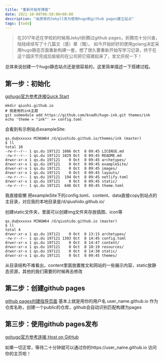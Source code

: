```yaml
---
title: "重新开始写博客"
date: 2021-10-08T06:50:00+08:00
description: "由原来的Jekyll改为使用hugo和github pages建立站点"
tags: [todo]
---
```


> 在2017年还在学校的时候用Jekyll折腾过github pages，折腾完十分兴奋，陆陆续续写了十几篇文（感）章（慨）。
如今开始好好的使用golang决定采用hugo静态页面重新构建一套，想了很久要重新开始写学习记录，终于在这个国庆节完成后偷偷的在公司把它搭建起来了，发文庆祝一下！

总体来说创建一个hugo静态站点还是很容易的，这里简单描述一下搭建过程。

## 第一步：初始化

[gohugo官方参考连接Quick Start](https://gohugo.io/getting-started/quick-start/)

``` shell
mkdir qiushi.github.io
# 我是用的ink主题
git submodule add https://github.com/knadh/hugo-ink.git themes/ink
echo 'theme = "ink"' >> config.toml
```

会看到有示例站点exampleSite:

``` shell
qs.du@xxxxxx MINGW64 /d/qiushido.github.io/themes/ink (master)
$ ll
total 10
-rw-r--r-- 1 qs.du 197121 1086 Oct  8 09:45 LICENSE.md
-rw-r--r-- 1 qs.du 197121 1829 Oct  8 09:45 README.md
drwxr-xr-x 1 qs.du 197121    0 Oct  8 09:45 archetypes/
drwxr-xr-x 1 qs.du 197121    0 Oct  8 09:45 exampleSite/
drwxr-xr-x 1 qs.du 197121    0 Oct  8 09:45 images/
drwxr-xr-x 1 qs.du 197121    0 Oct  8 09:45 layouts/
-rw-r--r-- 1 qs.du 197121  194 Oct  8 09:45 netlify.toml
drwxr-xr-x 1 qs.du 197121    0 Oct  8 09:45 static/
-rw-r--r-- 1 qs.du 197121  646 Oct  8 09:45 theme.toml

```
我直接偷懒 把exampleSite下的config.toml、content、data直接copy到站点的主目录，对应我的本地目录是/d/qiushido.github.io/

创建static文件夹，里面可以创建img文件夹存放插图、icon等

``` shell
qs.du@xxxxxx MINGW64 /d/qiushido.github.io (master)
$ ll
total 4
drwxr-xr-x 1 qs.du 197121    0 Oct  8 13:15 archetypes/
-rw-r--r-- 1 qs.du 197121 1393 Oct  8 14:45 config.toml
drwxr-xr-x 1 qs.du 197121    0 Oct  8 14:47 content/
drwxr-xr-x 1 qs.du 197121    0 Oct  8 10:19 resources/
drwxr-xr-x 1 qs.du 197121    0 Oct  8 14:30 static/
drwxr-xr-x 1 qs.du 197121    0 Oct  8 09:45 themes/

```

从目录结构不难看出，content里面放置推文和网站的一些展示内容，static放静态资源，其他的我们需要的时候再去修改

## 第二步：创建github pages
[github pages创建指导页面](https://docs.github.com/cn/pages/getting-started-with-github-pages/creating-a-github-pages-site)
基本上就是用你的用户名 user_name.github.io 作为仓库名称，创建一个public的仓库，github会自动识别匹配构建为pages

## 第三步：使用github pages发布

[gohugo官方参考连接 Host on GitHub](https://gohugo.io/hosting-and-deployment/hosting-on-github/)

如果一切正常，等待二十分钟就可以通过你的https://user_name.github.io 访问你的主页啦！